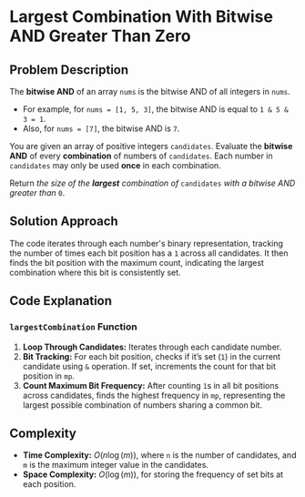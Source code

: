 # Largest Combination With Bitwise AND Greater Than Zero

## Problem Description

The **bitwise AND** of an array `nums` is the bitwise AND of all integers in `nums`.

- For example, for `nums = [1, 5, 3]`, the bitwise AND is equal to `1 & 5 & 3 = 1`.
- Also, for `nums = [7]`, the bitwise AND is `7`.
  
You are given an array of positive integers `candidates`. Evaluate the **bitwise AND** of every **combination** of numbers of `candidates`. Each number in `candidates` may only be used **once** in each combination.

Return *the size of the **largest** combination of* `candidates` *with a bitwise AND greater than* `0`.

## Solution Approach

The code iterates through each number's binary representation, tracking the number of times each bit position has a `1` across all candidates. It then finds the bit position with the maximum count, indicating the largest combination where this bit is consistently set.

## Code Explanation

### `largestCombination` Function

1. **Loop Through Candidates:** Iterates through each candidate number.
2. **Bit Tracking:** For each bit position, checks if it’s set (`1`) in the current candidate using `&` operation. If set, increments the count for that bit position in `mp`.
3. **Count Maximum Bit Frequency:** After counting `1`s in all bit positions across candidates, finds the highest frequency in `mp`, representing the largest possible combination of numbers sharing a common bit.

## Complexity

- **Time Complexity:** $O(n \log(m))$, where `n` is the number of candidates, and `m` is the maximum integer value in the candidates.
- **Space Complexity:** $O(\log(m))$, for storing the frequency of set bits at each position.
